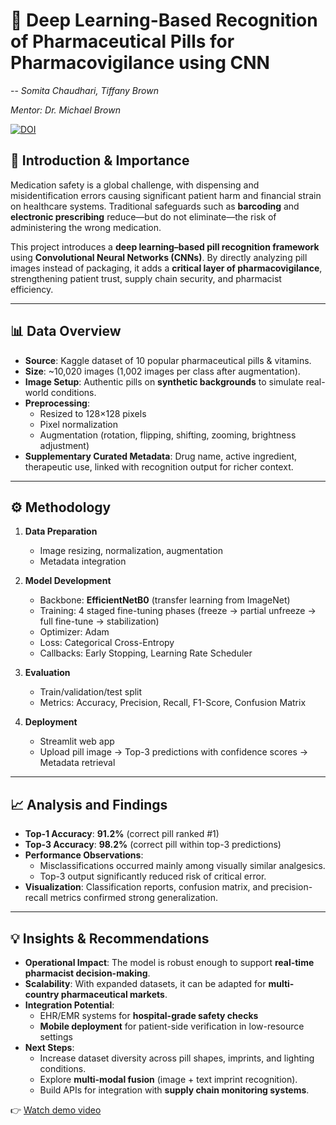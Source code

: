 # 💊 Deep Learning-Based Recognition of Pharmaceutical Pills for Pharmacovigilance using CNN 
--
*Somita Chaudhari, Tiffany Brown*

*Mentor: Dr. Michael Brown*

[![DOI](https://zenodo.org/badge/DOI/10.5281/zenodo.17027912.svg)](https://doi.org/10.5281/zenodo.17027912)

## 📖 Introduction & Importance  
Medication safety is a global challenge, with dispensing and misidentification errors causing significant patient harm and financial strain on healthcare systems. Traditional safeguards such as **barcoding** and **electronic prescribing** reduce—but do not eliminate—the risk of administering the wrong medication.  

This project introduces a **deep learning–based pill recognition framework** using **Convolutional Neural Networks (CNNs)**. By directly analyzing pill images instead of packaging, it adds a **critical layer of pharmacovigilance**, strengthening patient trust, supply chain security, and pharmacist efficiency.  

---

## 📊 Data Overview  
- **Source**: Kaggle dataset of 10 popular pharmaceutical pills & vitamins.  
- **Size**: ~10,020 images (1,002 images per class after augmentation).  
- **Image Setup**: Authentic pills on **synthetic backgrounds** to simulate real-world conditions.  
- **Preprocessing**:  
  - Resized to 128×128 pixels  
  - Pixel normalization  
  - Augmentation (rotation, flipping, shifting, zooming, brightness adjustment)  
- **Supplementary Curated Metadata**: Drug name, active ingredient, therapeutic use, linked with recognition output for richer context.  

---

## ⚙️ Methodology  
1. **Data Preparation**  
   - Image resizing, normalization, augmentation  
   - Metadata integration  

2. **Model Development**  
   - Backbone: **EfficientNetB0** (transfer learning from ImageNet)  
   - Training: 4 staged fine-tuning phases (freeze → partial unfreeze → full fine-tune → stabilization)  
   - Optimizer: Adam  
   - Loss: Categorical Cross-Entropy  
   - Callbacks: Early Stopping, Learning Rate Scheduler  

3. **Evaluation**  
   - Train/validation/test split  
   - Metrics: Accuracy, Precision, Recall, F1-Score, Confusion Matrix  

4. **Deployment**  
   - Streamlit web app  
   - Upload pill image → Top-3 predictions with confidence scores → Metadata retrieval  

---

## 📈 Analysis and Findings  
- **Top-1 Accuracy**: **91.2%** (correct pill ranked #1)  
- **Top-3 Accuracy**: **98.2%** (correct pill within top-3 predictions)  
- **Performance Observations**:  
  - Misclassifications occurred mainly among visually similar analgesics.  
  - Top-3 output significantly reduced risk of critical error.  
- **Visualization**: Classification reports, confusion matrix, and precision-recall metrics confirmed strong generalization.  

---

## 💡 Insights & Recommendations  
- **Operational Impact**: The model is robust enough to support **real-time pharmacist decision-making**.  
- **Scalability**: With expanded datasets, it can be adapted for **multi-country pharmaceutical markets**.  
- **Integration Potential**:  
  - EHR/EMR systems for **hospital-grade safety checks**  
  - **Mobile deployment** for patient-side verification in low-resource settings  
- **Next Steps**:  
  - Increase dataset diversity across pill shapes, imprints, and lighting conditions.  
  - Explore **multi-modal fusion** (image + text imprint recognition).  
  - Build APIs for integration with **supply chain monitoring systems**.  

👉 [Watch demo video](./app%20demo.mov)
